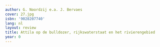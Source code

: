 ```yaml
---
author: G. Noordzij e.a. J. Bervaes
cover: 27.jpg
isbn: '9028207740'
lang: nl
layout: review
title: Attila op de bulldozer, rijkswaterstaat en het rivierengebied
year: 0
---
```


